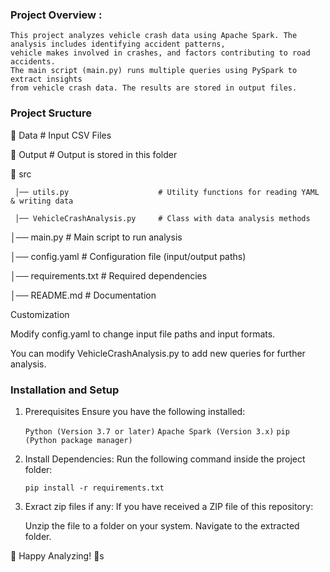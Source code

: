 ### Project Overview :

    This project analyzes vehicle crash data using Apache Spark. The analysis includes identifying accident patterns, 
    vehicle makes involved in crashes, and factors contributing to road accidents.
    The main script (main.py) runs multiple queries using PySpark to extract insights 
    from vehicle crash data. The results are stored in output files.

### Project Sructure

📂 Data                              # Input CSV Files

📂 Output                            # Output is stored in this folder 

📂 src

     │── utils.py                    # Utility functions for reading YAML & writing data

     │── VehicleCrashAnalysis.py     # Class with data analysis methods


│── main.py                          # Main script to run analysis

│── config.yaml                      # Configuration file (input/output paths)

│── requirements.txt                 # Required dependencies

│── README.md                        # Documentation


Customization

Modify config.yaml to change input file paths and input formats.

You can modify VehicleCrashAnalysis.py to add new queries for further analysis.



### Installation and Setup
1. Prerequisites
    Ensure you have the following installed:

    `Python (Version 3.7 or later)`
    `Apache Spark (Version 3.x)`
    `pip (Python package manager)`


2. Install Dependencies:
    Run the following command inside the project folder:

    `pip install -r requirements.txt`

3. Exract zip files if any: 
    If you have received a ZIP file of this repository:

    Unzip the file to a folder on your system.
    Navigate to the extracted folder.


🚀 Happy Analyzing! 🚀s
